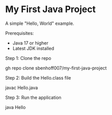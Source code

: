 # My First Java Project
A simple "Hello, World" example.

Prerequisites:
- Java 17 or higher
- Latest JDK installed

Step 1: Clone the repo

gh repo clone sbenhoff007/my-first-java-project

Step 2: Build the Hello.class file

javac Hello.java

Step 3: Run the application

java Hello
